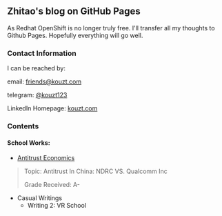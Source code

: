 ## Zhitao's blog on GitHub Pages

As Redhat OpenShift is no longer truly free. I'll transfer all my thoughts to Github Pages. Hopefully everything will go well.

### Contact Information

I can be reached by:

email: [friends@kouzt.com](mailto:friends@kouzt.com)

telegram: [@kouzt123](https://t.me/kouzt123)

LinkedIn Homepage: <a href="http://www.kouzt.com" target="_blank">kouzt.com</a>

### Contents

<h4>School Works:</h4>

- [Antitrust Economics](https://www.zhitaokou.com/AntitrustEconomicsZhitaoKou)

> Topic: Antitrust In China: NDRC VS. Qualcomm Inc
>
> Grade Received: A-

- Casual Writings
  - Writing 2: VR School

